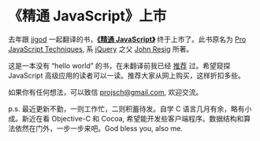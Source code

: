 # 《精通 JavaScript》上市

去年跟 [jjgod][0] 一起翻译的书，**[《精通 JavaScript》][1]** 终于上市了。此书原名为 [Pro JavaScript Techniques][2], 系 [jQuery][3] 之父 [John Resig][4] 所著。

这是一本没有 “hello world” 的书，在未翻译前我已经 [推荐][5] 过。希望窥探 JavaScript 高级应用的读者可以一读。推荐大家从网上购买，这样折扣多些。

如果你有任何想法，可以致信 projsch@gmail.com, 欢迎交流。

p.s. 最近更新不勤，一则工作忙，二则积蓄待发。自学 C 语言几月有余，略有小成。新近在看 Objective-C 和 Cocoa, 希望能开发些客户端程序。数据结构和算法依然在门外，一步一步来吧。God bless you, also me.

[0]: http://blog.jjgod.org
[1]: http://realazy.com/jspro
[2]: http://jspro.org/
[3]: http://jquery.com
[4]: http://ejohn.org
[5]: /posts/2007-01-03-pro-javascript-techniques-review.html
